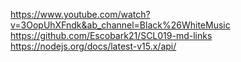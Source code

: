 https://www.youtube.com/watch?v=3OopUhXFndk&ab_channel=Black%26WhiteMusic
https://github.com/Escobark21/SCL019-md-links
https://nodejs.org/docs/latest-v15.x/api/